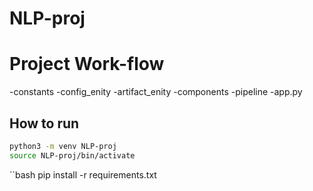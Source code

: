 # NLP-proj

# Project Work-flow

-constants
-config_enity
-artifact_enity
-components
-pipeline
-app.py


## How to run

```bash
python3 -m venv NLP-proj
source NLP-proj/bin/activate
```
``bash 
pip install -r requirements.txt